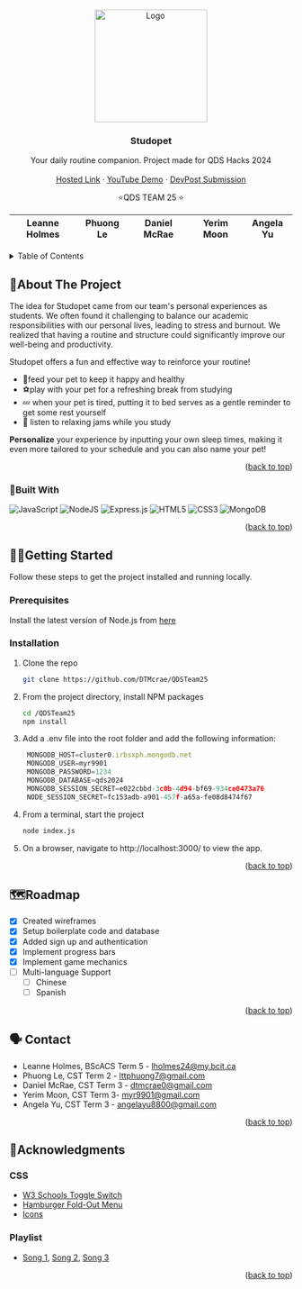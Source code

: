 <a name="readme-top"></a>

<!-- PROJECT LOGO -->
<br />
<div align="center">
    <img src="images/Studopet.png" alt="Logo" width="200">

  <h3 align="center">Studopet</h3>

  <p align="center">
    Your daily routine companion. Project made for QDS Hacks 2024
    <br />
    <br />
    <a href="https://studopet.onrender.com/">Hosted Link</a>
    ·
    <a href="https://youtube.com/LINKHERE">YouTube Demo</a>
    ·
    <a href="https://devpost.com/software/studopet">DevPost Submission</a>
  </p>

<div align= "center">
 ⭐QDS TEAM 25 ⭐ 

| Leanne Holmes | Phuong Le | Daniel McRae | Yerim Moon | Angela Yu |
| --------- | ------------- | ----------- |  ----------- | --------- |
</div>
</div>



<!-- TABLE OF CONTENTS -->
<details>
  <summary>Table of Contents</summary>
  <ol>
    <li>
      <a href="#about-the-project">About The Project</a>
      <ul>
        <li><a href="#built-with">Built With</a></li>
      </ul>
    </li>
    <li>
      <a href="#getting-started">Getting Started</a> 
        <li><a href="#prerequisites">Prerequisites</a></li>
        <li><a href="#installation">Installation</a></li>
      </ul>
    </li>
    <li><a href="#roadmap">Roadmap</a></li>
    <li><a href="#contact">Contact</a></li>
    <li><a href="#acknowledgments">Acknowledgments</a></li>
  </ol>
</details>



<!-- ABOUT THE PROJECT -->
##  📝About The Project

The idea for Studopet came from our team's personal experiences as students. We often found it challenging to balance our academic responsibilities with our personal lives, leading to stress and burnout. We realized that having a routine and structure could significantly improve our well-being and productivity.

Studopet offers a fun and effective way to reinforce your routine!
* 🍖feed your pet to keep it happy and healthy
* ⚽play with your pet for a refreshing break from studying
* 💤 when your pet is tired, putting it to bed serves as a gentle reminder to get some rest yourself
* 🎵 listen to relaxing jams while you study

**Personalize** your experience by inputting your own sleep times, making it even more tailored to your schedule and you can also name your pet!


<p align="right">(<a href="#readme-top">back to top</a>)</p>



### 🔨Built With

![JavaScript](https://img.shields.io/badge/javascript-%23323330.svg?style=for-the-badge&logo=javascript&logoColor=%23F7DF1E)
![NodeJS](https://img.shields.io/badge/node.js-6DA55F?style=for-the-badge&logo=node.js&logoColor=white)
![Express.js](https://img.shields.io/badge/express.js-%23404d59.svg?style=for-the-badge&logo=express&logoColor=%2361DAFB)
![HTML5](https://img.shields.io/badge/html5-%23E34F26.svg?style=for-the-badge&logo=html5&logoColor=white)
![CSS3](https://img.shields.io/badge/css3-%231572B6.svg?style=for-the-badge&logo=css3&logoColor=white)
![MongoDB](https://img.shields.io/badge/MongoDB-%234ea94b.svg?style=for-the-badge&logo=mongodb&logoColor=white)


<p align="right">(<a href="#readme-top">back to top</a>)</p>



<!-- GETTING STARTED -->
## 🏃‍♀️Getting Started

Follow these steps to get the project installed and running locally. 

### Prerequisites

Install the latest version of Node.js from [here](https://nodejs.org/en)

### Installation

1. Clone the repo
   ```sh
   git clone https://github.com/DTMcrae/QDSTeam25
   ```
3. From the project directory, install NPM packages
   ```sh
   cd /QDSTeam25
   npm install
   ```
4. Add a .env file into the root folder and add the following information:
   ```js
    MONGODB_HOST=cluster0.irbsxph.mongodb.net
    MONGODB_USER=myr9901
    MONGODB_PASSWORD=1234
    MONGODB_DATABASE=qds2024
    MONGODB_SESSION_SECRET=e022cbbd-3c0b-4d94-bf69-934ce0473a76
    NODE_SESSION_SECRET=fc153adb-a901-457f-a65a-fe08d8474f67
   ```
5. From a terminal, start the project
   ```sh
   node index.js
   ```
6. On a browser, navigate to http://localhost:3000/ to view the app.

<p align="right">(<a href="#readme-top">back to top</a>)</p>


<!-- ROADMAP -->
##  🗺️Roadmap

- [x] Created wireframes
- [x] Setup boilerplate code and database
- [x] Added sign up and authentication
- [x] Implement progress bars
- [x] Implement game mechanics
- [ ] Multi-language Support
    - [ ] Chinese
    - [ ] Spanish

<p align="right">(<a href="#readme-top">back to top</a>)</p>


<!-- CONTACT -->
## 🗣 Contact

- Leanne Holmes, BScACS Term 5 - lholmes24@my.bcit.ca
- Phuong Le, CST Term 2 - lttphuong7@gmail.com
- Daniel McRae, CST Term 3 - dtmcrae0@gmail.com
- Yerim Moon, CST Term 3- myr9901@gmail.com 
- Angela Yu, CST Term 3 - angelayu8800@gmail.com

<p align="right">(<a href="#readme-top">back to top</a>)</p>



<!-- ACKNOWLEDGMENTS -->
## 📑Acknowledgments

### CSS
* [W3 Schools Toggle Switch](https://www.w3schools.com/howto/howto_css_switch.asp)
* [Hamburger Fold-Out Menu](https://codepen.io/erikterwan/pen/EVzeRP)
* [Icons](https://icons8.com/)

### Playlist
* [Song 1](https://www.youtube.com/watch?v=slnUKMhcQUs&t=4s), [Song 2](https://www.youtube.com/watch?v=6DhONAQfEVg), [Song 3](https://www.youtube.com/watch?v=6eWIffP2M3Y)


<p align="right">(<a href="#readme-top">back to top</a>)</p>



<!-- MARKDOWN LINKS & IMAGES -->
[product-screenshot]: images/screenshot.png
[Next.js]: https://img.shields.io/badge/next.js-000000?style=for-the-badge&logo=nextdotjs&logoColor=white
[Next-url]: https://nextjs.org/
[React.js]: https://img.shields.io/badge/React-20232A?style=for-the-badge&logo=react&logoColor=61DAFB
[React-url]: https://reactjs.org/
[Vue.js]: https://img.shields.io/badge/Vue.js-35495E?style=for-the-badge&logo=vuedotjs&logoColor=4FC08D
[Vue-url]: https://vuejs.org/
[Angular.io]: https://img.shields.io/badge/Angular-DD0031?style=for-the-badge&logo=angular&logoColor=white
[Angular-url]: https://angular.io/
[Svelte.dev]: https://img.shields.io/badge/Svelte-4A4A55?style=for-the-badge&logo=svelte&logoColor=FF3E00
[Svelte-url]: https://svelte.dev/
[Laravel.com]: https://img.shields.io/badge/Laravel-FF2D20?style=for-the-badge&logo=laravel&logoColor=white
[Laravel-url]: https://laravel.com
[Bootstrap.com]: https://img.shields.io/badge/Bootstrap-563D7C?style=for-the-badge&logo=bootstrap&logoColor=white
[Bootstrap-url]: https://getbootstrap.com
